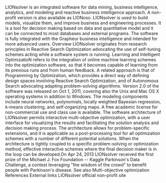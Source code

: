 LIONsolver is an integrated software for data mining, business
intelligence, analytics, and modeling and reactive business intelligence
approach. A non-profit version is also available as LIONoso. LIONsolver
is used to build models, visualize them, and improve business and
engineering processes. It is a tool for decision making based on data
and quantitative model and it can be connected to most databases and
external programs. The software is fully integrated with the Grapheur
business intelligence and intended for more advanced users. Overview
LIONsolver originates from research principles in Reactive Search
Optimization advocating the use of self-tuning schemes acting while a
software system is running. Learning and Intelligent OptimizatioN refers
to the integration of online machine learning schemes into the
optimization software, so that it becomes capable of learning from its
previous runs and from human feedback. A related approach is that of
Programming by Optimization, which provides a direct way of defining
design spaces involving Reactive Search Optimization, and of Autonomous
Search advocating adapting problem-solving algorithms. Version 2.0 of
the software was released on Oct 1, 2011, covering also the Unix and Mac
OS X operating systems in addition to Windows. The modeling components
include neural networks, polynomials, locally weighted Bayesian
regression, k-means clustering, and self-organizing maps. A free
academic license for non-commercial use and class use is available. The
software architecture of LIONsolver permits interactive multi-objective
optimization, with a user interface for visualizing the results and
facilitating the solution analysis and decision making process. The
architecture allows for problem-specific extensions, and it is
applicable as a post-processing tool for all optimization schemes with a
number of different potential solutions. When the architecture is
tightly coupled to a specific problem-solving or optimization method,
effective interactive schemes where the final decision maker is in the
loop can be developed.On Apr 24, 2013 LIONsolver received the first
prize of the Michael J. Fox Foundation -- Kaggle Parkinson\'s Data
Challenge, a contest leveraging \"the wisdom of the crowd\" to benefit
people with Parkinson\'s disease. See also Multi-objective optimization
References External links LIONsolver official non-profit site
